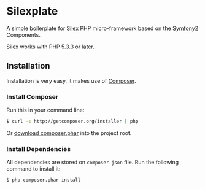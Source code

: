 Silexplate
==========

A simple boilerplate for [Silex][1] PHP micro-framework based on the [Symfony2][2] Components.

Silex works with PHP 5.3.3 or later.

Installation
------------

Installation is very easy, it makes use of [Composer][3].

### Install Composer

Run this in your command line:

``` bash
$ curl -s http://getcomposer.org/installer | php
```

Or [download composer.phar][4] into the project root.

### Install Dependencies

All dependencies are stored on `composer.json` file.
Run the following command to install it:

``` bash
$ php composer.phar install
```

[1]: http://silex.sensiolabs.org/
[2]: http://symfony.com/
[3]: http://getcomposer.org/
[4]: http://getcomposer.org/composer.phar